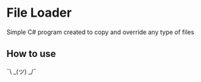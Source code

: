 # File Loader
Simple C# program created to copy and override any type of files
## How to use
¯\ _(ツ) _/¯
